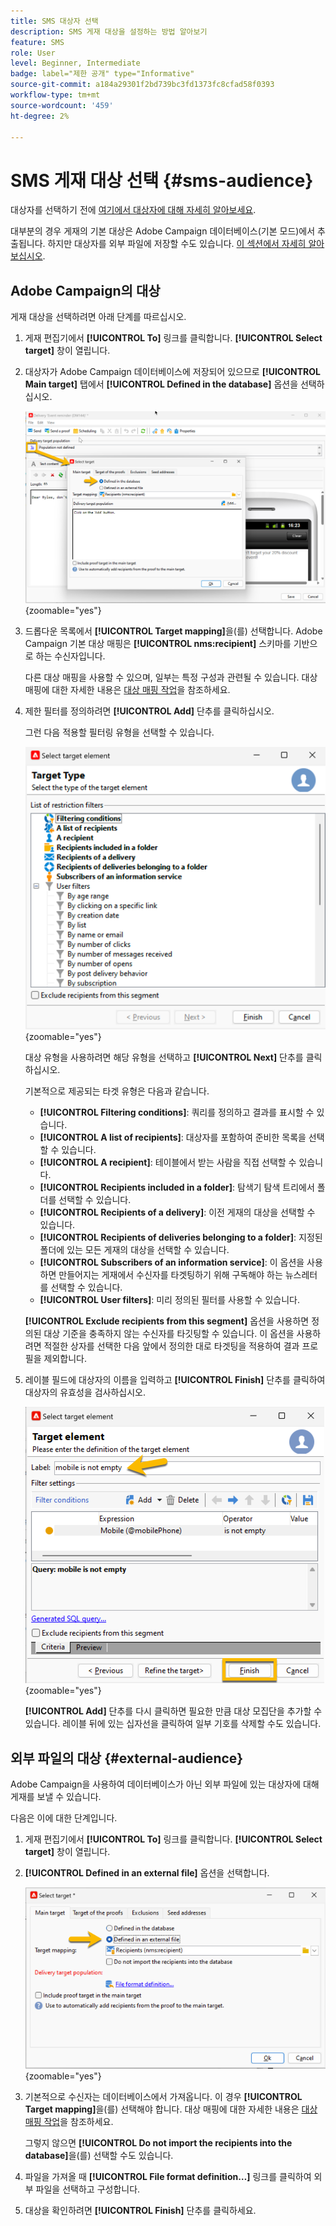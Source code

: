 ```yaml
---
title: SMS 대상자 선택
description: SMS 게재 대상을 설정하는 방법 알아보기
feature: SMS
role: User
level: Beginner, Intermediate
badge: label="제한 공개" type="Informative"
source-git-commit: a184a29301f2bd739bc3fd1373fc8cfad58f0393
workflow-type: tm+mt
source-wordcount: '459'
ht-degree: 2%

---
```



# SMS 게재 대상 선택 {#sms-audience}

대상자를 선택하기 전에 [여기에서 대상자에 대해 자세히 알아보세요](../../audiences/gs-audiences.md).

대부분의 경우 게재의 기본 대상은 Adobe Campaign 데이터베이스(기본 모드)에서 추출됩니다. 하지만 대상자를 외부 파일에 저장할 수도 있습니다. [이 섹션에서 자세히 알아보십시오](#external-audience).

## Adobe Campaign의 대상

게재 대상을 선택하려면 아래 단계를 따르십시오.

1. 게재 편집기에서 **[!UICONTROL To]** 링크를 클릭합니다. **[!UICONTROL Select target]** 창이 열립니다.

1. 대상자가 Adobe Campaign 데이터베이스에 저장되어 있으므로 **[!UICONTROL Main target]** 탭에서 **[!UICONTROL Defined in the database]** 옵션을 선택하십시오.

   ![](assets/audience_to.png){zoomable="yes"}

1. 드롭다운 목록에서 **[!UICONTROL Target mapping]**&#x200B;을(를) 선택합니다. Adobe Campaign 기본 대상 매핑은 **[!UICONTROL nms:recipient]** 스키마를 기반으로 하는 수신자입니다.

   다른 대상 매핑을 사용할 수 있으며, 일부는 특정 구성과 관련될 수 있습니다. 대상 매핑에 대한 자세한 내용은 [대상 매핑 작업](../../audiences/target-mappings.md)을 참조하세요.

1. 제한 필터를 정의하려면 **[!UICONTROL Add]** 단추를 클릭하십시오.

   그런 다음 적용할 필터링 유형을 선택할 수 있습니다.

   ![](assets/audience_filters.png){zoomable="yes"}

   대상 유형을 사용하려면 해당 유형을 선택하고 **[!UICONTROL Next]** 단추를 클릭하십시오.

   기본적으로 제공되는 타겟 유형은 다음과 같습니다.

   * **[!UICONTROL Filtering conditions]**: 쿼리를 정의하고 결과를 표시할 수 있습니다.
   * **[!UICONTROL A list of recipients]**: 대상자를 포함하여 준비한 목록을 선택할 수 있습니다.
   * **[!UICONTROL A recipient]**: 테이블에서 받는 사람을 직접 선택할 수 있습니다.
   * **[!UICONTROL Recipients included in a folder]**: 탐색기 탐색 트리에서 폴더를 선택할 수 있습니다.
   * **[!UICONTROL Recipients of a delivery]**: 이전 게재의 대상을 선택할 수 있습니다.
   * **[!UICONTROL Recipients of deliveries belonging to a folder]**: 지정된 폴더에 있는 모든 게재의 대상을 선택할 수 있습니다.
   * **[!UICONTROL Subscribers of an information service]**: 이 옵션을 사용하면 만들어지는 게재에서 수신자를 타겟팅하기 위해 구독해야 하는 뉴스레터를 선택할 수 있습니다.
   * **[!UICONTROL User filters]**: 미리 정의된 필터를 사용할 수 있습니다.

   **[!UICONTROL Exclude recipients from this segment]** 옵션을 사용하면 정의된 대상 기준을 충족하지 않는 수신자를 타깃팅할 수 있습니다. 이 옵션을 사용하려면 적절한 상자를 선택한 다음 앞에서 정의한 대로 타겟팅을 적용하여 결과 프로필을 제외합니다.

1. 레이블 필드에 대상자의 이름을 입력하고 **[!UICONTROL Finish]** 단추를 클릭하여 대상자의 유효성을 검사하십시오.

   ![](assets/audience_finish.png){zoomable="yes"}

   **[!UICONTROL Add]** 단추를 다시 클릭하면 필요한 만큼 대상 모집단을 추가할 수 있습니다. 레이블 뒤에 있는 십자선을 클릭하여 일부 기호를 삭제할 수도 있습니다.

## 외부 파일의 대상 {#external-audience}

Adobe Campaign을 사용하여 데이터베이스가 아닌 외부 파일에 있는 대상자에 대해 게재를 보낼 수 있습니다.

다음은 이에 대한 단계입니다.

1. 게재 편집기에서 **[!UICONTROL To]** 링크를 클릭합니다. **[!UICONTROL Select target]** 창이 열립니다.

1. **[!UICONTROL Defined in an external file]** 옵션을 선택합니다.

   ![](assets/audience_externalfile.png){zoomable="yes"}

1. 기본적으로 수신자는 데이터베이스에서 가져옵니다. 이 경우 **[!UICONTROL Target mapping]**&#x200B;을(를) 선택해야 합니다. 대상 매핑에 대한 자세한 내용은 [대상 매핑 작업](../../audiences/target-mappings.md)을 참조하세요.

   그렇지 않으면 **[!UICONTROL Do not import the recipients into the database]**&#x200B;을(를) 선택할 수도 있습니다.

1. 파일을 가져올 때 **[!UICONTROL File format definition…]** 링크를 클릭하여 외부 파일을 선택하고 구성합니다.

1. 대상을 확인하려면 **[!UICONTROL Finish]** 단추를 클릭하세요.
